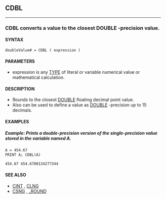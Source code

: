 ## CDBL
---

### CDBL converts a value to the closest DOUBLE -precision value.

#### SYNTAX

`doubleValue# = CDBL ( expression )`

#### PARAMETERS
* expression is any [TYPE](./TYPE.md) of literal or variable numerical value or mathematical calculation.


#### DESCRIPTION
* Rounds to the closest [DOUBLE](./DOUBLE.md) floating decimal point value.
* Also can be used to define a value as [DOUBLE](./DOUBLE.md) -precision up to 15 decimals.


#### EXAMPLES
##### Example: Prints a double-precision version of the single-precision value stored in the variable named A.
```vb
A = 454.67
PRINT A; CDBL(A)
```
  
```vb
454.67 454.6700134277344
```
  


#### SEE ALSO
* [CINT](./CINT.md) , [CLNG](./CLNG.md)
* [CSNG](./CSNG.md) , [_ROUND](./_ROUND.md)
